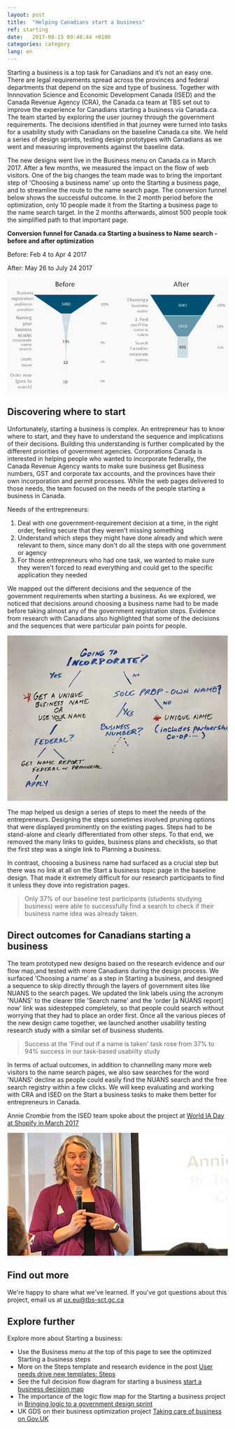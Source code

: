 ```yaml
---
layout: post
title:  "Helping Canadians start a business"
ref: starting
date:   2017-08-15 09:48:44 +0100
categories: category
lang: en
---
```


Starting a business is a top task for Canadians and it’s not an easy one. There are legal requirements spread across the provinces and federal departments that depend on the size and type of business. Together with Innnovation Science and Economic Development Canada (ISED) and the Canada Revenue Agency (CRA), the Canada.ca team at TBS set out to improve the experience for Canadians starting a business via Canada.ca. The team started by exploring the user journey through the government requirements. The decisions identified in that journey were turned into tasks for a usability study with Canadians on the baseline Canada.ca site. We held a series of design sprints, testing design prototypes with Canadians as we went and measuring improvements against the baseline data.   

The new designs went live in the Business menu on Canada.ca in March 2017. After a few months, we measured the impact on the flow of web visitors. One of the big changes the team made was to bring the important step of 'Choosing a business name' up onto the Starting a business page, and to streamline the route to the name search page. The conversion funnel below shows the successful outcome. In the 2 month period before the optimization, only 10 people made it from the Starting a business page to the name search target. In the 2 months afterwards, almost 500 people took the simplified path to that important page. 

**Conversion funnel for Canada.ca Starting a business to Name search - before and after optimization**    

Before: Feb 4 to Apr 4 2017  

After: May 26 to July 24 2017

<img class="img-responsive" alt="Naming a business conversion funnel from Canada.ca showing substantial increases in people making it through the funnel between before and after" src="/images/Naming_a_business_funnel_952x495.png">

## Discovering where to start
Unfortunately, starting a business is complex. An entrepreneur has to know where to start, and they have to understand the sequence and implications of their decisions. Building this understanding is further complicated by the different priorities of government agencies. Corporations Canada is interested in helping people who wanted to incorporate federally, the Canada Revenue Agency wants to make sure business get Business numbers, GST and corporate tax accounts, and the provinces have their own incorporation and permit processes. While the web pages delivered to those needs, the team focused on the needs of the people starting a business in Canada. 

Needs of the entrepreneurs: 
1. Deal with one government-requirement decision at a time, in the right order, feeling secure that they weren't missing something 
2. Understand which steps they might have done already and which were relevant to them, since many don't do all the steps with one government or agency
3. For those entrepreneurs who had one task, we wanted to make sure they weren't forced to read everything and could get to the specific application they needed

We mapped out the different decisions and the sequence of the government requirements when starting a business. As we explored,  we noticed that decisions around choosing a business name had to be made before taking almost any of the government registration steps. Evidence from research with Canadians also highlighted that some of the decisions and the sequences that were particular pain points for people. 

<img class="img-responsive" alt="Decisions and subsequent steps to name a business" src="/images/Naming_a_business_decisions.JPG">

The map helped us design a series of steps to meet the needs of the entrepreneurs.  Designing the steps sometimes involved pruning options that were displayed prominently on the existing pages. Steps had to be stand-alone and clearly differentiated from other steps. To that end, we removed the many links to guides, business plans and checklists, so that the first step was a single link to Planning a business. 

In contrast, choosing a business name had surfaced as a crucial step but there was no link at all on the Start a business topic page in the baseline design. That made it extremely difficult for our research participants to find it unless they dove into registration pages. 
>Only 37% of our baseline test participants (students studying business) were able to successfully find a search to check if their business name idea was already taken. 

## Direct outcomes for Canadians starting a business

The team prototyped new designs based on the research evidence and our flow map,and tested with more Canadians during the design process. We surfaced 'Choosing a name' as a step in Starting a business, and designed a sequence to skip directly through the layers of government sites like NUANS to the search pages. We updated the link labels using the acronym 'NUANS' to the clearer title 'Search name' and the 'order [a NUANS report] now' link was sidestepped completely, so that people could search without worrying that they had to place an order first. Once all the various pieces of the new design came together, we launched another usability testing research study with a similar set of business students. 
>Success at the 'Find out if a name is taken' task rose from 37% to 94% success in our task-based usabiilty study

In terms of actual outcomes, in addition to channelling many more web visitors to the name search pages, we also saw searches for the word 'NUANS' decline as people could easily find the NUANS search and the free search registry within a few clicks. We will keep evaluating and working with CRA and ISED on the Start a business tasks to make them better for entrepreneurs in Canada. 

Annie Crombie from the ISED team spoke about the project at [World IA Day at Shopify in March 2017](https://medium.com/@AngelaCounter/world-ia-day-2017-shopify-365a36baa80)

<img class="img-responsive" alt="Annie speaking at World IA Day 2017" src="/images/AnnieWorldIADay_794x443.jpg">

## Find out more

We're happy to share what we've learned. If you've got questions about this project, email us at ux.eu@tbs-sct.gc.ca 

## Explore further

Explore more about Starting a business: 
* Use the Business menu at the top of this page to see the optimized Starting a business steps 
* More on the Steps template and research evidence in the post [User needs drive new templates: Steps](https://canada-ca.github.io/category/2017/08/09/evidence-based-template-designs.html)
* See the full decision flow diagram for starting a business  [start a business decision map](/images/Starting_a_business_decisions_Nov2016_1194x818.png)
* The importance of the logic flow map for the Starting a business project in [Bringing logic to a government design sprint](https://www.linkedin.com/pulse/bringing-logic-government-design-sprint-lisa-fast)
* UK GDS on their business optimization project [Taking care of business on Gov.UK](https://gds.blog.gov.uk/2017/07/18/taking-care-of-business-on-gov-uk/)
